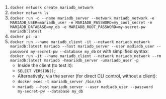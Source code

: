 1. `docker network create mariadb_network`
2. `docker network ls`
3. `docker run -d --name mariadb_server --network mariadb_network -e MARIADB_USER=mariadb_user -e MARIADB_PASSWORD=my_cool_secret -e MARIADB_DATABASE=my_db -e MARIADB_ROOT_PASSWORD=my-secret-pw mariadb:latest`
4. `docker ps -a`
5. `docker run --name mariadb_client -it --network mariadb_network mariadb:latest mariadb --host mariadb_server --user madiadb_user --password my-secret-pw --database my_db` or with simplified syntax: `docker run -it --name mariadb_client --network mariadb_network --rm mariadb:latest mariadb -hmariadb_server -umariadb_user -p`
    - Inside the client (to test it):
    - `SELECT VERSION();`
    - Alternatively, via the server (for direct CLI control, without a client):
    - `docker exec -t mariadb_server /bin/sh`
    - `mariadb --host mariadb_server --user madiadb_user --password my-secret-pw --database my_db`
